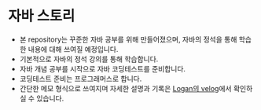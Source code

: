 # 자바 스토리

* 본 repository는 꾸준한 자바 공부를 위해 만들어졌으며, 자바의 정석을 통해 학습한 내용에 대해 쓰여질 예정입니다. <br>
* 기본적으로 자바의 정석 강의를 통해 학습합니다.
* 자바 개념 공부를 시작으로 자바 코딩테스트를 준비합니다.
* 코딩테스트 준비는 프로그래머스로 합니다.
* 간단한 메모 형식으로 쓰여지며 자세한 설명과 기록은 [Logan의 velog](https://velog.io/@logandev)에서 확인하실 수 있습니다.
